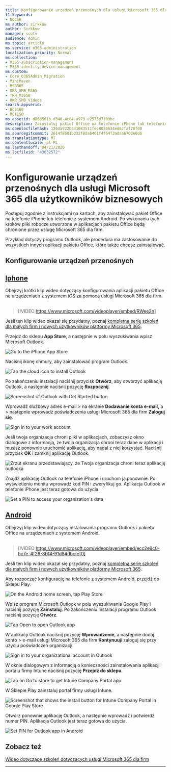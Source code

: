 ```yaml
---
title: Konfigurowanie urządzeń przenośnych dla usługi Microsoft 365 dla użytkowników biznesowych
f1.keywords:
- NOCSH
ms.author: sirkkuw
author: Sirkkuw
manager: scotv
audience: Admin
ms.topic: article
ms.service: o365-administration
localization_priority: Normal
ms.collection:
- M365-subscription-management
- M365-identity-device-management
ms.custom:
- Core_O365Admin_Migration
- MiniMaven
- MSB365
- OKR_SMB_M365
- TRN_M365B
- OKR_SMB_Videos
search.appverid:
- BCS160
- MET150
ms.assetid: d868561b-d340-4c04-a973-e2575d7f09bc
description: Zainstaluj pakiet Office na telefonie iPhone lub telefonie z systemem Android, a pliki służbowe w aplikacjach pakietu Office będą chronione przez usługę Microsoft 365 dla firm.
ms.openlocfilehash: 1263a922ba41083511fec8030634ed6cfaf70f00
ms.sourcegitcommit: 2614f8b81b332f8dab461f4f64f3adaa6703e0d6
ms.translationtype: MT
ms.contentlocale: pl-PL
ms.lasthandoff: 04/21/2020
ms.locfileid: "43632572"
---
```

# <a name="set-up-mobile-devices-for-microsoft-365-for-business-users"></a>Konfigurowanie urządzeń przenośnych dla usługi Microsoft 365 dla użytkowników biznesowych

Postępuj zgodnie z instrukcjami na kartach, aby zainstalować pakiet Office na telefonie iPhone lub telefonie z systemem Android. Po wykonaniu tych kroków pliki robocze utworzone w aplikacjach pakietu Office będą chronione przez usługę Microsoft 365 dla firm.

Przykład dotyczy programu Outlook, ale procedura ma zastosowanie do wszystkich innych aplikacji pakietu Office, które także chcesz zainstalować.
  
## <a name="set-up-mobile-devices"></a>Konfigurowanie urządzeń przenośnych

## <a name="iphone"></a>[Iphone](#tab/iPhone)
  
Obejrzyj krótki klip wideo dotyczący konfigurowania aplikacji pakietu Office na urządzeniach z systemem iOS za pomocą usługi Microsoft 365 dla firm.<br><br>

> [!VIDEO https://www.microsoft.com/videoplayer/embed/RWee2n] 

Jeśli ten klip wideo okazał się przydatny, poznaj [kompletną serię szkoleń dla małych firm i nowych użytkowników platformy Microsoft 365](https://support.office.com/article/6ab4bbcd-79cf-4000-a0bd-d42ce4d12816).

Przejdź do sklepu **App Store**, a następnie w polu wyszukiwania wpisz Microsoft Outlook.
  
![Go to the iPhone App Store](../media/886913de-76e5-4883-8ed0-4eb3ec06188f.png)
  
Naciśnij ikonę chmury, aby zainstalować program Outlook.
  
![Tap the cloud icon to install Outlook](../media/665e1620-948a-4ab8-b914-dca49530142c.png)
  
Po zakończeniu instalacji naciśnij przycisk **Otwórz**, aby otworzyć aplikację Outlook, a następnie naciśnij pozycję **Rozpocznij**.
  
![Screenshot of Outlook with Get Started button](../media/005bedec-ae50-4d75-b3bb-e7cef9e2561c.png)
  
Wprowadź służbowy adres e-mail \> na ekranie **Dodawanie konta** **e-mail,** a \> następnie wprowadź poświadczenia usługi Microsoft 365 dla firm **Zaloguj się**.
  
![Sign in to your work account](../media/3cef1fb5-7bec-4d3d-8542-872b731ce19f.png)
  
Jeśli twoja organizacja chroni pliki w aplikacjach, zobaczysz okno dialogowe z informacją, że twoja organizacja chroni teraz dane w aplikacji i musisz ponownie uruchomić aplikację, aby nadal z niej korzystać. Naciśnij przycisk **OK** i zamknij aplikację Outlook. 
  
![Zrzut ekranu przedstawiający, że Twoja organizacja chroni teraz aplikację outlooka](../media/fb4c1c84-b1e9-42e1-8070-c13dcf79fb09.png)
  
Znajdź aplikację Outlook na telefonie iPhone i uruchom ją ponownie. Po wyświetleniu monitu wprowadź kod PIN i zweryfikuj go. Aplikacja Outlook w telefonie iPhone jest teraz gotowa do użycia.
  
![Set a PIN to access your organization's data](../media/64f2630b-3164-47a4-9dd6-ca0c29ed5fb3.png)
  
## <a name="android"></a>[Android](#tab/Android)
  
Obejrzyj klip wideo dotyczący instalowania programu Outlook i pakietu Office na urządzeniach z systemem Android.<br><br>

> [!VIDEO https://www.microsoft.com/videoplayer/embed/ecc2e9c0-bc7e-4f26-8b14-91d84dbcfef0] 

Jeśli ten klip wideo okazał się przydatny, poznaj [kompletną serię szkoleń dla małych firm i nowych użytkowników platformy Microsoft 365](https://support.office.com/article/6ab4bbcd-79cf-4000-a0bd-d42ce4d12816).

Aby rozpocząć konfigurację na telefonie z systemem Android, przejdź do Sklepu Play.
  
![On the Android home screen, tap Play Store](../media/93df88e7-c778-40e1-b35e-868ca6e97f6c.png)
  
Wpisz program Microsoft Outlook w polu wyszukiwania Google Play i naciśnij pozycję **Zainstaluj**. Po zakończeniu instalacji programu Outlook naciśnij pozycję **Otwórz**.
  
![Tap Open to open Outlook app](../media/8b4c5937-8875-4b5a-a5b6-b8c6c9cd6240.png)
  
W aplikacji Outlook naciśnij pozycję **Wprowadzenie**, a następnie dodaj konto \> e-mail usługi Microsoft 365 dla firm **Kontynuuj**i zaloguj się przy użyciu poświadczeń organizacji.
  
![Sign in to your organizational account in Outlook](../media/18f67c66-4bab-4b99-94bd-080839312e29.png)
  
W oknie dialogowym z informacją o konieczności zainstalowania aplikacji portalu firmy Intune naciśnij pozycję **Przejdź do sklepu**.
  
![Tap on Go to store to get Intune Company Portal app](../media/a702d712-5622-45dd-a511-b1adaee63071.png)
  
W Sklepie Play zainstaluj portal firmy usługi Intune.
  
![Screenshot that shows the install button for Intune Company Portal in Google Play Store](../media/5e0408f2-3f37-44dd-80ed-13ca2ac6df0c.png)
  
Otwórz ponownie aplikację Outlook, a następnie wprowadź i potwierdź numer PIN. Aplikacja Outlook jest teraz gotowa do użycia.
  
![Set  PIN for Outlook app in Android](../media/edb91afb-f1ed-451a-bc6b-8ccba664e055.png)

## <a name="see-also"></a>Zobacz też

[Wideo dotyczące szkoleń dotyczących usługi Microsoft 365 dla firm](https://support.office.com/article/6ab4bbcd-79cf-4000-a0bd-d42ce4d12816)

---
